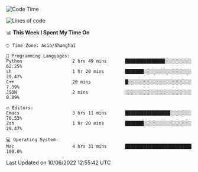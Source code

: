 <!--START_SECTION:waka-->
![Code Time](http://img.shields.io/badge/Code%20Time-721%20hrs%2053%20mins-blue)

![Lines of code](https://img.shields.io/badge/From%20Hello%20World%20I%27ve%20Written-22%20Thousand%20lines%20of%20code-blue)

📊 **This Week I Spent My Time On** 

```text
⌚︎ Time Zone: Asia/Shanghai

💬 Programming Languages: 
Python                   2 hrs 49 mins       ███████████████░░░░░░░░░░   62.25% 
sh                       1 hr 20 mins        ███████░░░░░░░░░░░░░░░░░░   29.47% 
C++                      20 mins             █░░░░░░░░░░░░░░░░░░░░░░░░   7.39% 
JSON                     2 mins              ░░░░░░░░░░░░░░░░░░░░░░░░░   0.89%

🔥 Editors: 
Emacs                    3 hrs 11 mins       █████████████████░░░░░░░░   70.53% 
Zsh                      1 hr 20 mins        ███████░░░░░░░░░░░░░░░░░░   29.47%

💻 Operating System: 
Mac                      4 hrs 31 mins       █████████████████████████   100.0%

```


 Last Updated on 10/06/2022 12:55:42 UTC
<!--END_SECTION:waka-->
